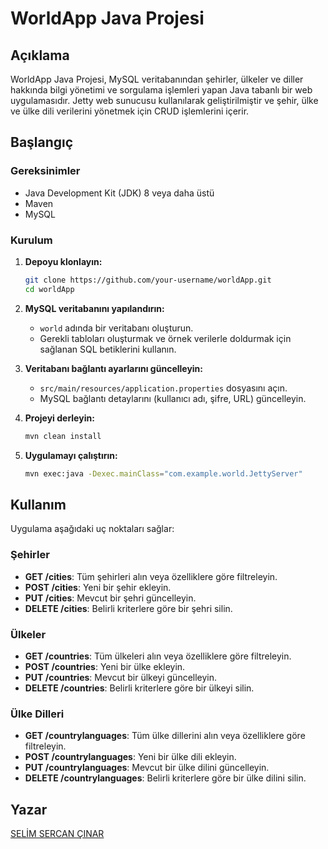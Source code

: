 # WorldApp Java Projesi

## Açıklama

WorldApp Java Projesi, MySQL veritabanından şehirler, ülkeler ve diller hakkında bilgi yönetimi ve sorgulama işlemleri yapan Java tabanlı bir web uygulamasıdır. Jetty web sunucusu kullanılarak geliştirilmiştir ve şehir, ülke ve ülke dili verilerini yönetmek için CRUD işlemlerini içerir.

## Başlangıç

### Gereksinimler

- Java Development Kit (JDK) 8 veya daha üstü
- Maven
- MySQL

### Kurulum

1. **Depoyu klonlayın:**
   ```sh
   git clone https://github.com/your-username/worldApp.git
   cd worldApp
   ```

2. **MySQL veritabanını yapılandırın:**
   - `world` adında bir veritabanı oluşturun.
   - Gerekli tabloları oluşturmak ve örnek verilerle doldurmak için sağlanan SQL betiklerini kullanın.

3. **Veritabanı bağlantı ayarlarını güncelleyin:**
   - `src/main/resources/application.properties` dosyasını açın.
   - MySQL bağlantı detaylarını (kullanıcı adı, şifre, URL) güncelleyin.

4. **Projeyi derleyin:**
   ```sh
   mvn clean install
   ```

5. **Uygulamayı çalıştırın:**
   ```sh
   mvn exec:java -Dexec.mainClass="com.example.world.JettyServer"
   ```

## Kullanım

Uygulama aşağıdaki uç noktaları sağlar:

### Şehirler

- **GET /cities**: Tüm şehirleri alın veya özelliklere göre filtreleyin.
- **POST /cities**: Yeni bir şehir ekleyin.
- **PUT /cities**: Mevcut bir şehri güncelleyin.
- **DELETE /cities**: Belirli kriterlere göre bir şehri silin.

### Ülkeler

- **GET /countries**: Tüm ülkeleri alın veya özelliklere göre filtreleyin.
- **POST /countries**: Yeni bir ülke ekleyin.
- **PUT /countries**: Mevcut bir ülkeyi güncelleyin.
- **DELETE /countries**: Belirli kriterlere göre bir ülkeyi silin.

### Ülke Dilleri

- **GET /countrylanguages**: Tüm ülke dillerini alın veya özelliklere göre filtreleyin.
- **POST /countrylanguages**: Yeni bir ülke dili ekleyin.
- **PUT /countrylanguages**: Mevcut bir ülke dilini güncelleyin.
- **DELETE /countrylanguages**: Belirli kriterlere göre bir ülke dilini silin.

## Yazar

[SELİM SERCAN ÇINAR](https://github.com/unknown1fsh)

